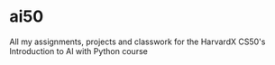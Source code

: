 # ai50
All my assignments, projects and classwork for the HarvardX CS50's Introduction to AI with Python course
